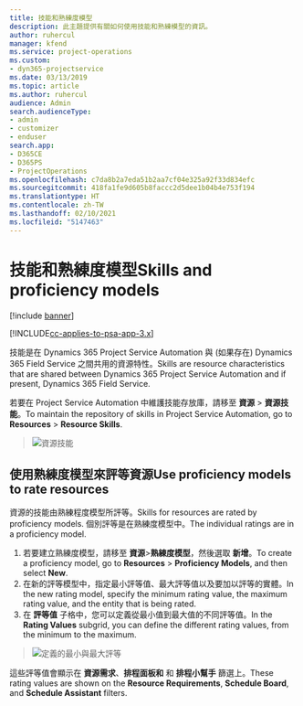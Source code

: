 ```yaml
---
title: 技能和熟練度模型
description: 此主題提供有關如何使用技能和熟練模型的資訊。
author: ruhercul
manager: kfend
ms.service: project-operations
ms.custom:
- dyn365-projectservice
ms.date: 03/13/2019
ms.topic: article
ms.author: ruhercul
audience: Admin
search.audienceType:
- admin
- customizer
- enduser
search.app:
- D365CE
- D365PS
- ProjectOperations
ms.openlocfilehash: c7da8b2a7eda51b2aa7cf04e325a92f33d834efc
ms.sourcegitcommit: 418fa1fe9d605b8faccc2d5dee1b04b4e753f194
ms.translationtype: HT
ms.contentlocale: zh-TW
ms.lasthandoff: 02/10/2021
ms.locfileid: "5147463"
---
```

# <a name="skills-and-proficiency-models"></a><span data-ttu-id="300c3-103">技能和熟練度模型</span><span class="sxs-lookup"><span data-stu-id="300c3-103">Skills and proficiency models</span></span>

[!include [banner](../includes/psa-now-project-operations.md)]

[!INCLUDE[cc-applies-to-psa-app-3.x](../includes/cc-applies-to-psa-app-3x.md)]

<span data-ttu-id="300c3-104">技能是在 Dynamics 365 Project Service Automation 與 (如果存在) Dynamics 365 Field Service 之間共用的資源特性。</span><span class="sxs-lookup"><span data-stu-id="300c3-104">Skills are resource characteristics that are shared between Dynamics 365 Project Service Automation and if present, Dynamics 365 Field Service.</span></span> 

<span data-ttu-id="300c3-105">若要在 Project Service Automation 中維護技能存放庫，請移至 **資源** \> **資源技能**。</span><span class="sxs-lookup"><span data-stu-id="300c3-105">To maintain the repository of skills in Project Service Automation, go to **Resources** \> **Resource Skills**.</span></span> 

> ![資源技能](media/Resource-Management-image84.png)

## <a name="use-proficiency-models-to-rate-resources"></a><span data-ttu-id="300c3-107">使用熟練度模型來評等資源</span><span class="sxs-lookup"><span data-stu-id="300c3-107">Use proficiency models to rate resources</span></span>

<span data-ttu-id="300c3-108">資源的技能由熟練程度模型所評等。</span><span class="sxs-lookup"><span data-stu-id="300c3-108">Skills for resources are rated by proficiency models.</span></span> <span data-ttu-id="300c3-109">個別評等是在熟練度模型中。</span><span class="sxs-lookup"><span data-stu-id="300c3-109">The individual ratings are in a proficiency model.</span></span> 

1. <span data-ttu-id="300c3-110">若要建立熟練度模型，請移至 **資源**\>**熟練度模型**，然後選取 **新增**。</span><span class="sxs-lookup"><span data-stu-id="300c3-110">To create a proficiency model, go to **Resources** \> **Proficiency Models**, and then select **New**.</span></span>
2. <span data-ttu-id="300c3-111">在新的評等模型中，指定最小評等值、最大評等值以及要加以評等的實體。</span><span class="sxs-lookup"><span data-stu-id="300c3-111">In the new rating model, specify the minimum rating value, the maximum rating value, and the entity that is being rated.</span></span>
3. <span data-ttu-id="300c3-112">在 **評等值** 子格中，您可以定義從最小值到最大值的不同評等值。</span><span class="sxs-lookup"><span data-stu-id="300c3-112">In the **Rating Values** subgrid, you can define the different rating values, from the minimum to the maximum.</span></span>

> ![定義的最小與最大評等](media/Resource-Management-image85.png)

<span data-ttu-id="300c3-114">這些評等值會顯示在 **資源需求**、**排程面板和** 和 **排程小幫手** 篩選上。</span><span class="sxs-lookup"><span data-stu-id="300c3-114">These rating values are shown on the **Resource Requirements**, **Schedule Board**, and **Schedule Assistant** filters.</span></span>
